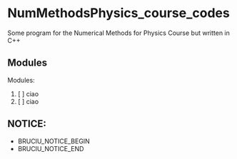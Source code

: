 # NumMethodsPhysics_course_codes
 Some program for the Numerical Methods for Physics Course but written in C++

## Modules
Modules:
 1. [ ] ciao
 2. [ ] ciao

## NOTICE:
- BRUCIU_NOTICE_BEGIN
- BRUCIU_NOTICE_END